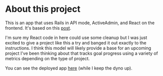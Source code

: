 # About this project

This is an app that uses Rails in API mode, ActiveAdmin, and React on the frontend. It's based on this [post](https://blog.heroku.com/a-rock-solid-modern-web-stack).

I'm sure my React code in here could use some cleanup but I was just excited to give a project like this a try and banged it out exactly to the instructions. I think this model will likely provide a base for an upcoming project I've been thinking about that tracks goal progress using a variety of metrics depending on the type of project.

You can see the deployed app [here](https://sheltered-waters-26110.herokuapp.com/) (while I keep the dyno up).